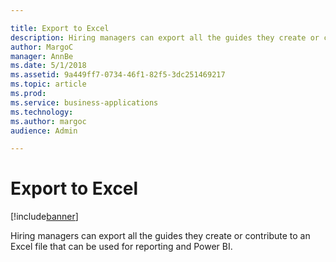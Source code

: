 ```yaml
---

title: Export to Excel
description: Hiring managers can export all the guides they create or contribute to an Excel file that can be used for reporting and Power BI.
author: MargoC
manager: AnnBe
ms.date: 5/1/2018
ms.assetid: 9a449ff7-0734-46f1-82f5-3dc251469217
ms.topic: article
ms.prod: 
ms.service: business-applications
ms.technology: 
ms.author: margoc
audience: Admin

---
```

#  Export to Excel




[!include[banner](../../../includes/banner.md)]

Hiring managers can export all the guides they create or contribute to an Excel
file that can be used for reporting and Power BI.
